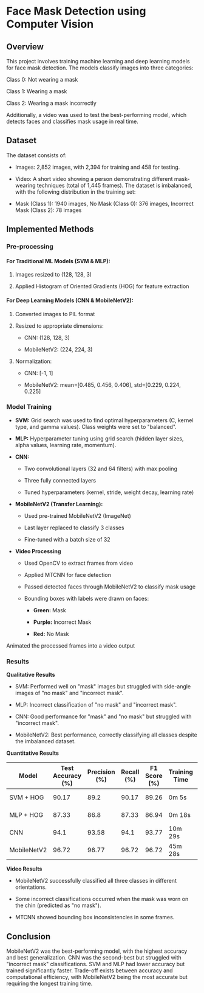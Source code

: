 

# Face Mask Detection using Computer Vision

## Overview

This project involves training machine learning and deep learning models for face mask detection. The models classify images into three categories:

Class 0: Not wearing a mask

Class 1: Wearing a mask

Class 2: Wearing a mask incorrectly

Additionally, a video was used to test the best-performing model, which detects faces and classifies mask usage in real time.

## Dataset

The dataset consists of:

- Images: 2,852 images, with 2,394 for training and 458 for testing.

- Video: A short video showing a person demonstrating different mask-wearing techniques (total of 1,445 frames).
The dataset is imbalanced, with the following distribution in the training set:

- Mask (Class 1): 1940 images, No Mask (Class 0): 376 images, Incorrect Mask (Class 2): 78 images





## Implemented Methods

### Pre-processing

#### For Traditional ML Models (SVM & MLP):

1. Images resized to (128, 128, 3)

2. Applied Histogram of Oriented Gradients (HOG) for feature extraction

#### For Deep Learning Models (CNN & MobileNetV2):

1. Converted images to PIL format

2. Resized to appropriate dimensions:

   - CNN:  (128, 128, 3)

   - MobileNetV2: (224, 224, 3)

3. Normalization:

    - CNN: [-1, 1]

    - MobileNetV2: mean=[0.485, 0.456, 0.406], std=[0.229, 0.224, 0.225]

### Model Training

- **SVM:** Grid search was used to find optimal hyperparameters (C, kernel type, and gamma values). Class weights were set to "balanced".

- **MLP:** Hyperparameter tuning using grid search (hidden layer sizes, alpha values, learning rate, momentum).

- **CNN:**

   - Two convolutional layers (32 and 64 filters) with max pooling

    - Three fully connected layers

    - Tuned hyperparameters (kernel, stride, weight decay, learning rate)

- **MobileNetV2 (Transfer Learning):**

    - Used pre-trained MobileNetV2 (ImageNet)

     - Last layer replaced to classify 3 classes

     - Fine-tuned with a batch size of 32

- **Video Processing**

     - Used OpenCV to extract frames from video

     - Applied MTCNN for face detection

     - Passed detected faces through MobileNetV2 to classify mask usage

     - Bounding boxes with labels were drawn on faces:

         - **Green:** Mask

         - **Purple:** Incorrect Mask

         - **Red:** No Mask

Animated the processed frames into a video output

### Results

**Qualitative Results**

- SVM: Performed well on "mask" images but struggled with side-angle images of "no mask" and "incorrect mask".

- MLP: Incorrect classification of "no mask" and "incorrect mask".

- CNN: Good performance for "mask" and "no mask" but struggled with "incorrect mask".

- MobileNetV2: Best performance, correctly classifying all classes despite the imbalanced dataset.

**Quantitative Results**

| Model          | Test Accuracy (%) | Precision (%) | Recall (%) | F1 Score (%) | Training Time | Model Size |  
|----------------|-------------------|---------------|------------|--------------|---------------|------------|  
| SVM + HOG      | 90.17             | 89.2          | 90.17      | 89.26        | 0m 5s         | 13.3 MB    |  
| MLP + HOG      | 87.33             | 86.8          | 87.33      | 86.94        | 0m 18s        | 3.6 MB     |  
| CNN            | 94.1              | 93.58         | 94.1       | 93.77        | 10m 29s       | 16.1 MB    |  
| MobileNetV2    | 96.72             | 96.77         | 96.72      | 96.72        | 45m 28s       | 8.7 MB     |  
 
**Video Results**

- MobileNetV2 successfully classified all three classes in different orientations.

- Some incorrect classifications occurred when the mask was worn on the chin (predicted as "no mask").

- MTCNN showed bounding box inconsistencies in some frames.

## Conclusion

MobileNetV2 was the best-performing model, with the highest accuracy and best generalization. CNN was the second-best but struggled with "incorrect mask" classifications. SVM and MLP had lower accuracy but trained significantly faster. Trade-off exists between accuracy and computational efficiency, with MobileNetV2 being the most accurate but requiring the longest training time.  


